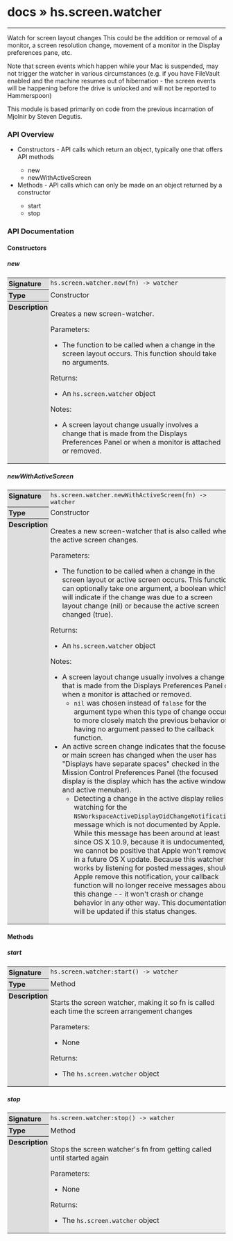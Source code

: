 # [docs](index.md) » hs.screen.watcher
---

Watch for screen layout changes
This could be the addition or removal of a monitor, a screen resolution change, movement of a monitor in the Display preferences pane, etc.

Note that screen events which happen while your Mac is suspended, may not trigger the watcher in various circumstances (e.g. if you have FileVault enabled and the machine resumes out of hibernation - the screen events will be happening before the drive is unlocked and will not be reported to Hammerspoon)

This module is based primarily on code from the previous incarnation of Mjolnir by [Steven Degutis](https://github.com/sdegutis/).

<style type="text/css">
	a { text-decoration: none; }
	a:hover { text-decoration: underline; }
	th { background-color: #DDDDDD; vertical-align: top; padding: 3px; }
	td { width: 100%; background-color: #EEEEEE; vertical-align: top; padding: 3px; }
	table { width: 100% ; border: 1px solid #0; text-align: left; }
	section > table table td { width: 0; }
</style>
<link rel="stylesheet" href="../../css/docs.css" type="text/css" media="screen" />
<h3>API Overview</h3>
<ul>
<li>Constructors - API calls which return an object, typically one that offers API methods</li>
  <ul>
	<li><a href="#new">new</a></li>
	<li><a href="#newWithActiveScreen">newWithActiveScreen</a></li>
  </ul>
<li>Methods - API calls which can only be made on an object returned by a constructor</li>
  <ul>
	<li><a href="#start">start</a></li>
	<li><a href="#stop">stop</a></li>
  </ul>
</ul>
<h3>API Documentation</h3>
<h4 class="documentation-section">Constructors</h4>
  <section id="new">
	<h5><a href="#new">new</a></h5>
	<table>
	  <tr>
		<th>Signature</th>
		<td><code>hs.screen.watcher.new(fn) -&gt; watcher</code></td>
	  </tr>
	  <tr>
		<th>Type</th>
		<td>Constructor</td>
	  </tr>
	  <tr>
		<th>Description</th>
		<td><p>Creates a new screen-watcher.</p>
<p>Parameters:</p>
<ul>
<li>The function to be called when a change in the screen layout occurs.  This function should take no arguments.</li>
</ul>
<p>Returns:</p>
<ul>
<li>An <code>hs.screen.watcher</code> object</li>
</ul>
<p>Notes:</p>
<ul>
<li>A screen layout change usually involves a change that is made from the Displays Preferences Panel or when a monitor is attached or removed.</li>
</ul>
</td>
	  </tr>
	</table>
  </section>
  <section id="newWithActiveScreen">
	<h5><a href="#newWithActiveScreen">newWithActiveScreen</a></h5>
	<table>
	  <tr>
		<th>Signature</th>
		<td><code>hs.screen.watcher.newWithActiveScreen(fn) -&gt; watcher</code></td>
	  </tr>
	  <tr>
		<th>Type</th>
		<td>Constructor</td>
	  </tr>
	  <tr>
		<th>Description</th>
		<td><p>Creates a new screen-watcher that is also called when the active screen changes.</p>
<p>Parameters:</p>
<ul>
<li>The function to be called when a change in the screen layout or active screen occurs.  This function can optionally take one argument, a boolean which will indicate if the change was due to a screen layout change (nil) or because the active screen changed (true).</li>
</ul>
<p>Returns:</p>
<ul>
<li>An <code>hs.screen.watcher</code> object</li>
</ul>
<p>Notes:</p>
<ul>
<li>A screen layout change usually involves a change that is made from the Displays Preferences Panel or when a monitor is attached or removed.<ul>
<li><code>nil</code> was chosen instead of <code>falase</code> for the argument type when this type of change occurs to more closely match the previous behavior of having no argument passed to the callback function.</li>
</ul>
</li>
<li>An active screen change indicates that the focused or main screen has changed when the user has "Displays have separate spaces" checked in the Mission Control Preferences Panel (the focused display is the display which has the active window and active menubar).<ul>
<li>Detecting a change in the active display relies on watching for the <code>NSWorkspaceActiveDisplayDidChangeNotification</code> message which is not documented by Apple.  While this message has been around at least since OS X 10.9, because it is undocumented, we cannot be positive that Apple won't remove it in a future OS X update.  Because this watcher works by listening for posted messages, should Apple remove this notification, your callback function will no longer receive messages about this change -- it won't crash or change behavior in any other way.  This documentation will be updated if this status changes.</li>
</ul>
</li>
</ul>
</td>
	  </tr>
	</table>
  </section>
<h4 class="documentation-section">Methods</h4>
  <section id="start">
	<h5><a href="#start">start</a></h5>
	<table>
	  <tr>
		<th>Signature</th>
		<td><code>hs.screen.watcher:start() -&gt; watcher</code></td>
	  </tr>
	  <tr>
		<th>Type</th>
		<td>Method</td>
	  </tr>
	  <tr>
		<th>Description</th>
		<td><p>Starts the screen watcher, making it so fn is called each time the screen arrangement changes</p>
<p>Parameters:</p>
<ul>
<li>None</li>
</ul>
<p>Returns:</p>
<ul>
<li>The <code>hs.screen.watcher</code> object</li>
</ul>
</td>
	  </tr>
	</table>
  </section>
  <section id="stop">
	<h5><a href="#stop">stop</a></h5>
	<table>
	  <tr>
		<th>Signature</th>
		<td><code>hs.screen.watcher:stop() -&gt; watcher</code></td>
	  </tr>
	  <tr>
		<th>Type</th>
		<td>Method</td>
	  </tr>
	  <tr>
		<th>Description</th>
		<td><p>Stops the screen watcher's fn from getting called until started again</p>
<p>Parameters:</p>
<ul>
<li>None</li>
</ul>
<p>Returns:</p>
<ul>
<li>The <code>hs.screen.watcher</code> object</li>
</ul>
</td>
	  </tr>
	</table>
  </section>
